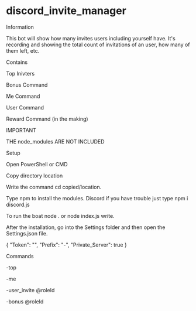 # discord_invite_manager
Information

This bot will show how many invites users including yourself have. It's recording and showing the total count of invitations of an user, how many of them left, etc.



Contains

 Top Inivters

 Bonus Command
 
 Me Command
 
 User Command
 
 Reward Command (in the making)
 
 IMPORTANT 
 
 THE node_modules ARE NOT INCLUDED
 
Setup

Open PowerShell or CMD



Copy directory location



Write the command cd copied/location.



Type npm to install the modules. Discord if you have trouble just type npm i discord.js



To run the boat node . or node index.js write.



After the installation, go into the Settings folder and then open the Settings.json file.

{ "Token": "", "Prefix": "-", "Private_Server": true }

Commands

-top

-me

-user_invite @roleId

-bonus @roleId <ammount>
 

